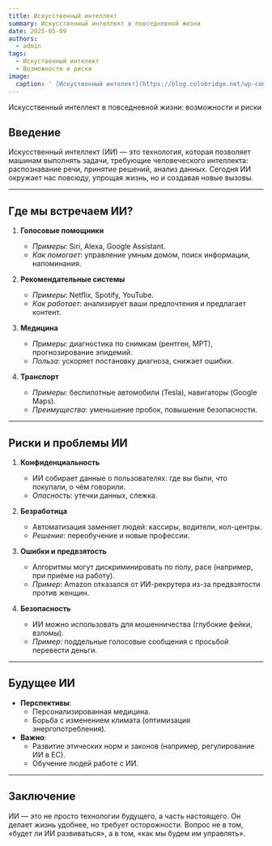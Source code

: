 ```yaml
---
title: Искусственный интеллект
summary: Искусственный интеллект в повседневной жизни
date: 2025-05-09
authors:
  - admin
tags:
  - Искуственный интелект
  - Возможности и риски
image:
  caption: ' [Искуственный интелект](https://blog.colobridge.net/wp-content/uploads/2023/11/cyber-brain-scaled.jpg )'
---
```


Искусственный интеллект в повседневной жизни: возможности и риски

## **Введение**  
Искусственный интеллект (ИИ) — это технология, которая позволяет машинам выполнять задачи, требующие человеческого интеллекта: распознавание речи, принятие решений, анализ данных. Сегодня ИИ окружает нас повсюду, упрощая жизнь, но и создавая новые вызовы. 
 
---
 
## **Где мы встречаем ИИ?**  
1. **Голосовые помощники** 
   - *Примеры*: Siri, Alexa, Google Assistant. 
   - *Как помогает*: управление умным домом, поиск информации, напоминания. 
 
2. **Рекомендательные системы** 
   - *Примеры*: Netflix, Spotify, YouTube. 
   - *Как работает*: анализирует ваши предпочтения и предлагает контент. 
 
3. **Медицина** 
   - *Примеры*: диагностика по снимкам (рентген, МРТ), прогнозирование эпидемий. 
   - *Польза*: ускоряет постановку диагноза, снижает ошибки. 
 
4. **Транспорт** 
   - *Примеры*: беспилотные автомобили (Tesla), навигаторы (Google Maps). 
   - *Преимущества*: уменьшение пробок, повышение безопасности. 
 
---
 
## **Риски и проблемы ИИ** 

1. **Конфиденциальность** 
   - ИИ собирает данные о пользователях: где вы были, что покупали, о чём говорили. 
   - *Опасность*: утечки данных, слежка. 
 
2. **Безработица** 
   - Автоматизация заменяет людей: кассиры, водители, кол-центры. 
   - *Решение*: переобучение и новые профессии. 
 
3. **Ошибки и предвзятость** 
   - Алгоритмы могут дискриминировать по полу, расе (например, при приёме на работу). 
   - *Пример*: Amazon отказался от ИИ-рекрутера из-за предвзятости против женщин. 
 
4. **Безопасность** 
   - ИИ можно использовать для мошенничества (глубокие фейки, взломы). 
   - *Пример*: поддельные голосовые сообщения с просьбой перевести деньги. 
 
---
 
## **Будущее ИИ**  
- **Перспективы**: 
  - Персонализированная медицина. 
  - Борьба с изменением климата (оптимизация энергопотребления). 
- **Важно**: 
  - Развитие этических норм и законов (например, регулирование ИИ в ЕС). 
  - Обучение людей работе с ИИ. 
 
---
 
## **Заключение**  
ИИ — это не просто технологии будущего, а часть настоящего. Он делает жизнь удобнее, но требует осторожности. Вопрос не в том, «будет ли ИИ развиваться», а в том, «как мы будем им управлять». 
